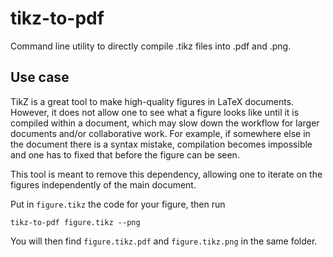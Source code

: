 # tikz-to-pdf

Command line utility to directly compile .tikz files into .pdf and .png.

## Use case

TikZ is a great tool to make high-quality figures in LaTeX documents.
However, it does not allow one to see what a figure looks like until it is compiled within a document, which may slow down the workflow for larger documents and/or collaborative work.
For example, if somewhere else in the document there is a syntax mistake, compilation becomes impossible and one has to fixed that before the figure can be seen.

This tool is meant to remove this dependency, allowing one to iterate on the figures independently of the main document.

Put in `figure.tikz` the code for your figure, then run

```
tikz-to-pdf figure.tikz --png
```

You will then find `figure.tikz.pdf` and `figure.tikz.png` in the same folder.
